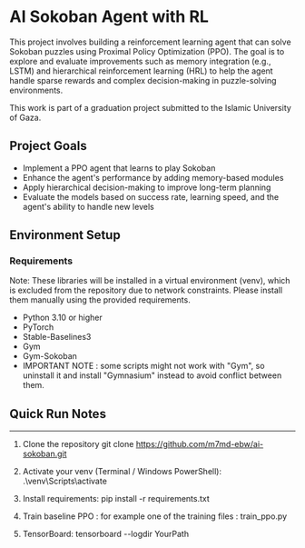 # AI Sokoban Agent with RL

This project involves building a reinforcement learning agent that can solve Sokoban puzzles using Proximal Policy Optimization (PPO). The goal is to explore and evaluate improvements such as memory integration (e.g., LSTM) and hierarchical reinforcement learning (HRL) to help the agent handle sparse rewards and complex decision-making in puzzle-solving environments.

This work is part of a graduation project submitted to the Islamic University of Gaza.

## Project Goals
- Implement a PPO agent that learns to play Sokoban
- Enhance the agent's performance by adding memory-based modules
- Apply hierarchical decision-making to improve long-term planning
- Evaluate the models based on success rate, learning speed, and the agent's ability to handle new levels


## Environment Setup
### Requirements
Note: These libraries will be installed in a virtual environment (venv), which is excluded from the repository due to network constraints. Please install them manually using the provided requirements.

- Python 3.10 or higher
- PyTorch
- Stable-Baselines3
- Gym
- Gym-Sokoban
- IMPORTANT NOTE : some scripts might not work with "Gym", so uninstall it and install "Gymnasium" instead to avoid conflict between them.

## Quick Run Notes
---------------

1) Clone the repository
   git clone https://github.com/m7md-ebw/ai-sokoban.git

2) Activate your venv (Terminal / Windows PowerShell):
   .\venv\Scripts\activate

3) Install requirements:
   pip install -r requirements.txt

4) Train baseline PPO :
   for example one of the training files : train_ppo.py

5) TensorBoard:
   tensorboard --logdir YourPath


